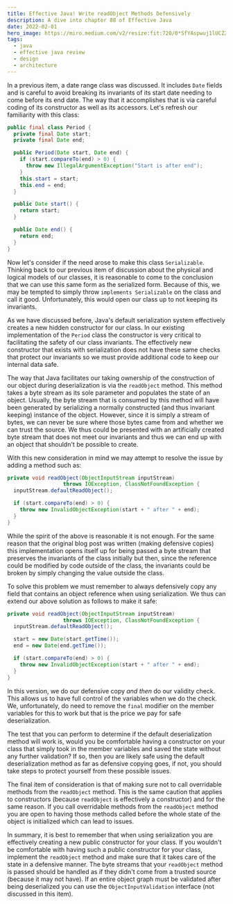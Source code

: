 ```yaml
---
title: Effective Java! Write readObject Methods Defensively
description: A dive into chapter 88 of Effective Java
date: 2022-02-01
hero_image: https://miro.medium.com/v2/resize:fit:720/0*SfYAspwuj1lUCZZY
tags:
  - java
  - effective java review
  - design
  - architecture
---
```


In a previous item, a date range class was discussed. It includes `Date` fields and is careful to avoid breaking its invariants of its start date needing to come before its end date. The way that it accomplishes that is via careful coding of its constructor as well as its accessors. Let's refresh our familiarity with this class:

```java
public final class Period {
  private final Date start;
  private final Date end;

  public Period(Date start, Date end) {
    if (start.compareTo(end) > 0) {
      throw new IllegalArgumentException("Start is after end");
    }
    this.start = start;
    this.end = end;
  }

  public Date start() {
    return start;
  }

  public Date end() {
    return end;
  }
}
```

Now let's consider if the need arose to make this class `Serializable`. Thinking back to our previous item of discussion about the physical and logical models of our classes, it is reasonable to come to the conclusion that we can use this same form as the serialized form. Because of this, we may be tempted to simply throw `implements Serializable` on the class and call it good. Unfortunately, this would open our class up to not keeping its invariants. 

As we have discussed before, Java's default serialization system effectively creates a new hidden constructor for our class. In our existing implementation of the `Period` class the constructor is very critical to facilitating the safety of our class invariants. The effectively new constructor that exists with serialization does not have these same checks that protect our invariants so we must provide additional code to keep our internal data safe. 

The way that Java facilitates our taking ownership of the construction of our object during deserialization is via the `readObject` method. This method takes a byte stream as its sole parameter and populates the state of an object. Usually, the byte stream that is consumed by this method will have been generated by serializing a normally constructed (and thus invariant keeping) instance of the object. However, since it is simply a stream of bytes, we can never be sure where those bytes came from and whether we can trust the source. We thus could be presented with an artificially created byte stream that does not meet our invariants and thus we can end up with an object that shouldn't be possible to create.  

With this new consideration in mind we may attempt to resolve the issue by adding a method such as:

```java
private void readObject(ObjectInputStream inputStream)
                  throws IOException, ClassNotFoundException {
  inputStream.defaultReadObject();

  if (start.compareTo(end) > 0) {
    throw new InvalidObjectException(start + " after " + end);
  }
}
```

While the spirit of the above is reasonable it is not enough. For the same reason that the original blog post was written (making defensive copies) this implementation opens itself up for being passed a byte stream that preserves the invariants of the class initially but then, since the reference could be modified by code outside of the class, the invariants could be broken by simply changing the value outside the class. 

To solve this problem we must remember to always defensively copy any field that contains an object reference when using serialization. We thus can extend our above solution as follows to make it safe:

```java
private void readObject(ObjectInputStream inputStream)
                  throws IOException, ClassNotFoundException {
  inputStream.defaultReadObject();

  start = new Date(start.getTime());
  end = new Date(end.getTime());

  if (start.compareTo(end) > 0) {
    throw new InvalidObjectException(start + " after " + end);
  }
}
```

In this version, we do our defensive copy *and then* do our validity check. This allows us to have full control of the variables when we do the check. We, unfortunately, do need to remove the `final` modifier on the member variables for this to work but that is the price we pay for safe deserialization. 

The test that you can perform to determine if the default deserialization method will work is, would you be comfortable having a constructor on your class that simply took in the member variables and saved the state without any further validation? If so, then you are likely safe using the default deserialization method as far as defensive copying goes, if not, you should take steps to protect yourself from these possible issues.

The final item of consideration is that of making sure not to call overridable methods from the `readObject` method. This is the same caution that applies to constructors (because `readObject` is effectively a constructor) and for the same reason. If you call overridable methods from the `readObject` method you are open to having those methods called before the whole state of the object is initialized which can lead to issues.

In summary, it is best to remember that when using serialization you are effectively creating a new public constructor for your class. If you wouldn't be comfortable with having such a public constructor for your class, implement the `readObject` method and make sure that it takes care of the state in a defensive manner. The byte streams that your `readObject` method is passed should be handled as if they didn't come from a trusted source (because it may not have). If an entire object graph must be validated after being deserialized you can use the `ObjectInputValidation` interface (not discussed in this item).


